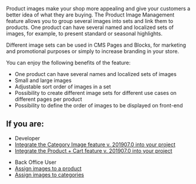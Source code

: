 Product images make your shop more appealing and give your customers a better idea of what they are buying. The Product Image Management feature allows you to group several images into sets and link them to products. One product can have several named and localized sets of images, for example, to present standard or seasonal highlights. 

Different image sets can be used in CMS Pages and Blocks, for marketing and promotional purposes or simply to increase branding in your store.

You can enjoy the following benefits of the feature:

* One product can have several names and localized sets of images
* Small and large images
* Adjustable sort order of images in a set
* Possibility to create different image sets for different use cases on different pages per product
* Possibility to define the order of images to be displayed on front-end

## If you are:

<div class="mr-container">
    <div class="mr-list-container">
        <!-- col1 -->
        <div class="mr-col">
            <ul class="mr-list mr-list-green">
                <li class="mr-title">Developer</li>
                <li><a href="https://documentation.spryker.com/v3/docs/category-image-feature-integration-201907" class="mr-link">Integrate the Category Image feature v. 201907.0 into your project</a></li>
                <li><a href="https://documentation.spryker.com/v3/docs/product-cart-feature-integration-201907" class="mr-link">Integrate the Product + Cart feature v. 201907.0 into your project</a></li>
            </ul>
        </div>
        <!-- col2 -->
        <div class="mr-col">
            <ul class="mr-list mr-list-blue">
                <li class="mr-title"> Back Office User</li>
                <li><a href="https://documentation.spryker.com/v4/docs/creating-an-abstract-product" class="mr-link">Assign images to a product</a></li>
                <li><a href="https://documentation.spryker.com/v4/docs/creating-categories" class="mr-link">Assign images to categories</a></li>
                </ul>
        </div>
         </div>
</div>